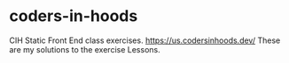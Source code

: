 # coders-in-hoods
CIH Static Front End class exercises.
https://us.codersinhoods.dev/
These are my solutions to the exercise Lessons.
